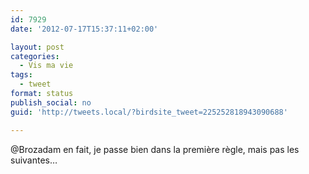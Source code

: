```yaml
---
id: 7929
date: '2012-07-17T15:37:11+02:00'

layout: post
categories:
  - Vis ma vie
tags:
  - tweet
format: status
publish_social: no
guid: 'http://tweets.local/?birdsite_tweet=225252818943090688'

---
```


@Brozadam en fait, je passe bien dans la première règle, mais pas les suivantes…